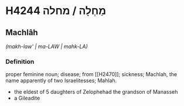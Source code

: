 # H4244 מַחְלָה / מחלה

## Machlâh

_(makh-law' | ma-LAW | mahk-LA)_

### Definition

proper feminine noun; disease; from [[H2470]]; sickness; Machlah, the name apparently of two Israelitesses; Mahlah.

- the eldest of 5 daughters of Zelophehad the grandson of Manasseh
- a Gileadite
